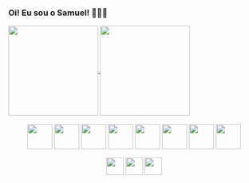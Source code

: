 ### Oi! Eu sou o Samuel! 👨🏽‍💻
<a href="https://github.com/anuraghazra/github-readme-stats">
  <img align="center" height="180em" src="https://github-readme-stats.vercel.app/api?username=samversiane&theme=tokyonight&show_icons=true" />
  <img align="center" height="180em" src="https://github-readme-stats.vercel.app/api/top-langs/?username=samversiane&theme=tokyonight&layout=compact" />
</a>

<div style="display: inline_block" align="center"><br>
  <img align="center" height="50" width="50" src="https://cdn.jsdelivr.net/gh/devicons/devicon/icons/javascript/javascript-original.svg" />
  <img align="center" height="50" width="50" src="https://cdn.jsdelivr.net/gh/devicons/devicon/icons/html5/html5-original-wordmark.svg" />
  <img align="center" height="50" width="50" src="https://cdn.jsdelivr.net/gh/devicons/devicon/icons/css3/css3-original-wordmark.svg" />
  <img align="center" height="50" width="50" src="https://cdn.jsdelivr.net/gh/devicons/devicon/icons/java/java-original-wordmark.svg" />
  <img align="center" height="50" width="50" src="https://cdn.jsdelivr.net/gh/devicons/devicon/icons/spring/spring-original-wordmark.svg" />
  <img align="center" height="50" width="50" src="https://cdn.jsdelivr.net/gh/devicons/devicon/icons/postgresql/postgresql-original-wordmark.svg" />
  <img align="center" height="50" width="50" src="https://cdn.jsdelivr.net/gh/devicons/devicon/icons/linux/linux-original.svg" />
  <img align="center" height="50" width="50" src="https://cdn.jsdelivr.net/gh/devicons/devicon/icons/windows8/windows8-original.svg" />
</div>

<div style="display: inline_block" align="center"><br>
  <a href="linkedin.com/in/samuel-versiane-silva-6b023b177"><img align="center" height="35" src="https://img.shields.io/badge/Gmail-D14836?style=for-the-badge&logo=gmail&logoColor=white" /></a>
  <a href="https://t.me/samversiane"><img align="center" height="35" src="https://img.shields.io/badge/Telegram-2CA5E0?style=for-the-badge&logo=telegram&logoColor=white" /></a>
  <a href="mailto:samuellversiane@gmail.com"><img align="center" height="35" src="https://img.shields.io/badge/LinkedIn-0077B5?style=for-the-badge&logo=linkedin&logoColor=white" /></a>
</div>



